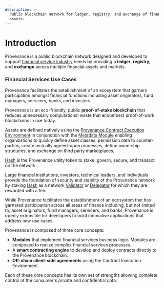 ```yaml
---
description: >-
  Public blockchain network for ledger, registry, and exchange of financial
  assets.
---
```


# Introduction

Provenance is a public blockchain network designed and developed to support [financial service industry](financial-services-blockchain.md) needs by providing a **ledger**, **registry**, and **exchange** across multiple financial assets and markets. 

### Financial Services Use Cases

Provenance facilitates the establishment of an ecosystem that garners participation amongst financial functions including asset originators, fund managers, servicers, banks, and investors.

Provenance is an eco-friendly, public **proof-of-stake blockchain** that reduces unnecessary computational waste that encumbers proof-of-work blockchains in use today. 

Assets are defined natively using the [Provenance Contract Execution Environment](../../p8e/overview/) in conjunction with the [Metadata Module](../../modules/metadata-module.md) enabling organizations to quickly define asset classes, permission data to counter-parties, create mutually agreed-upon processes, define ownership structures, and exchange on third party marketplaces. 

[Hash](../../ecosystem/provenance/hash-2.0.md) is the Provenance utility token to stake, govern, secure, and transact on the network. 

Large financial institutions, investors, technical leaders, and individuals provide the foundation of security and stability of the Provenance network by staking [Hash](../../ecosystem/provenance/hash-2.0.md) as a network [Validator](../../ecosystem/the-p-community/validator.md) or [Delegator](../../ecosystem/the-p-community/delegator.md) for which they are rewarded with a fee.

While Provenance facilitates the establishment of an ecosystem that has garnered participation across all areas of finance including, but not limited to, asset originators, fund managers, servicers, and banks, Provenance is openly extensible for developers to build innovative applications that address new use cases. 

Provenance is composed of three core concepts:

* **Modules** that implement financial services business logic.  Modules are composed to realize complex financial services processes.
* A **smart contracting engine** to develop and deploy contracts directly to the Provenance blockchain.
* **Off-chain client-side agreements** using the Contract Execution Environment.

Each of these core concepts has its own set of strengths allowing complete control of the consumer's private and confidential data.

